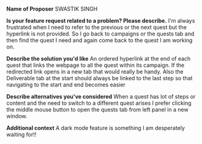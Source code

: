 


**Name of Proposer**
SWASTIK SINGH

**Is your feature request related to a problem? Please describe.**
I'm always frustrated when I need to refer to the previous or the next quest but the hyperlink is not provided. So I go back to campaigns or the quests tab and then find the quest I need and again come back to the quest I am working on.

**Describe the solution you'd like**
An ordered hyperlink at the end of each quest that links the webpage to all the quest within its campaign. If the redirected link opens in a new tab that would really be handy. Also the Deliverable tab at the start should always be linked to the last step so that navigating to the start and end becomes easier

**Describe alternatives you've considered**
When a quest has lot of steps or content and the need to switch to a different quest arises I prefer clicking the middle mouse button to open the quests tab from left panel in a new window.

**Additional context**
A dark mode feature is something I am desperately waiting for!!
